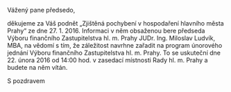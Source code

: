 Vážený pane předsedo,
 
děkujeme za Váš podnět „Zjištěná pochybení v hospodaření hlavního města Prahy“ ze dne 27. 1. 2016.
Informaci v něm obsaženou bere předseda Výboru finančního Zastupitelstva hl. m. Prahy JUDr. Ing. Miloslav Ludvík, MBA, na vědomí s tím, že záležitost navrhne zařadit na program únorového jednání Výboru finančního Zastupitelstva hl. m. Prahy. To se uskuteční dne 22. února 2016 od 14:00 hod. v zasedací místnosti Rady hl. m. Prahy a budete na něm vítán.
 
S pozdravem
